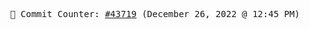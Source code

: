 <p align="center">
    <samp>
        📮 Commit Counter: <a href="https://github.com/Javascript-void0/Javascript-void0/commits/main">#43719</a> (December 26, 2022 @ 12:45 PM)
    </samp>
</p>